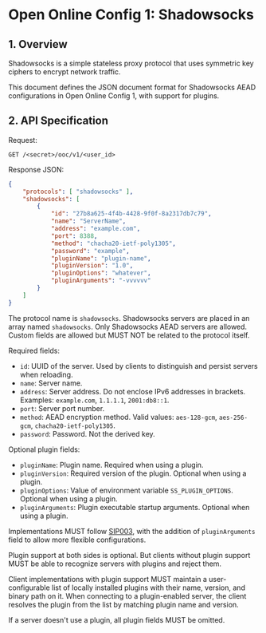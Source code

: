 # Open Online Config 1: Shadowsocks

## 1. Overview

Shadowsocks is a simple stateless proxy protocol that uses symmetric key ciphers to encrypt network traffic.

This document defines the JSON document format for Shadowsocks AEAD configurations in Open Online Config 1, with support for plugins.

## 2. API Specification

Request:

``` http
GET /<secret>/ooc/v1/<user_id>
```

Response JSON:

``` json
{
    "protocols": [ "shadowsocks" ],
    "shadowsocks": [
        {
            "id": "27b8a625-4f4b-4428-9f0f-8a2317db7c79",
            "name": "ServerName",
            "address": "example.com",
            "port": 8388,
            "method": "chacha20-ietf-poly1305",
            "password": "example",
            "pluginName": "plugin-name",
            "pluginVersion": "1.0",
            "pluginOptions": "whatever",
            "pluginArguments": "-vvvvvv"
        }
    ]
}
```

The protocol name is `shadowsocks`. Shadowsocks servers are placed in an array named `shadowsocks`. Only Shadowsocks AEAD servers are allowed. Custom fields are allowed but MUST NOT be related to the protocol itself.

Required fields:

- `id`: UUID of the server. Used by clients to distinguish and persist servers when reloading.
- `name`: Server name.
- `address`: Server address. Do not enclose IPv6 addresses in brackets. Examples: `example.com`, `1.1.1.1`, `2001:db8::1`.
- `port`: Server port number.
- `method`: AEAD encryption method. Valid values: `aes-128-gcm`, `aes-256-gcm`, `chacha20-ietf-poly1305`.
- `password`: Password. Not the derived key.

Optional plugin fields:

- `pluginName`: Plugin name. Required when using a plugin.
- `pluginVersion`: Required version of the plugin. Optional when using a plugin.
- `pluginOptions`: Value of environment variable `SS_PLUGIN_OPTIONS`. Optional when using a plugin.
- `pluginArguments`: Plugin executable startup arguments. Optional when using a plugin.

Implementations MUST follow [SIP003](https://shadowsocks.org/en/wiki/Plugin.html), with the addition of `pluginArguments` field to allow more flexible configurations.

Plugin support at both sides is optional. But clients without plugin support MUST be able to recognize servers with plugins and reject them.

Client implementations with plugin support MUST maintain a user-configurable list of locally installed plugins with their name, version, and binary path on it. When connecting to a plugin-enabled server, the client resolves the plugin from the list by matching plugin name and version.

If a server doesn't use a plugin, all plugin fields MUST be omitted.
